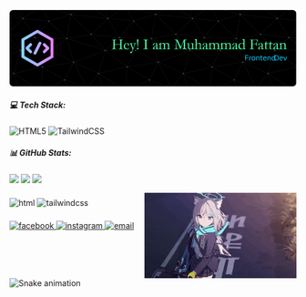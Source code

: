 ![Muhammad Fattan](github-header-image.png)


##### 💻 Tech Stack:
![HTML5](https://img.shields.io/badge/html5-%23E34F26.svg?style=flat&logo=html5&logoColor=white) ![TailwindCSS](https://img.shields.io/badge/tailwindcss-%2338B2AC.svg?style=flat&logo=tailwind-css&logoColor=white)

##### 📊 GitHub Stats:
![](https://github-readme-stats.vercel.app/api?username=MuhammadFattan&theme=aura&hide_border=false&include_all_commits=true&count_private=true)
![](https://nirzak-streak-stats.vercel.app/?user=MuhammadFattan&theme=aura&hide_border=false)
![](https://github-readme-stats.vercel.app/api/top-langs/?username=MuhammadFattan&theme=aura&hide_border=false&include_all_commits=true&count_private=true&layout=compact)

<img align="right" height="150" src="Girl Manga GIF.gif"  />

###

<div align="left">
  <img src="https://img.shields.io/badge/html5-%23E34F26.svg?style=flat&logo=html5&logoColor=white" height="35" alt="html"  />
  <img src="https://img.shields.io/badge/tailwindcss-%2338B2AC.svg?style=flat&logo=tailwind-css&logoColor=white" height="35" alt="tailwindcss"  />
</div>

###

<div align="left">
  <a href="https://www.facebook.com/muhammad.fattan.809973">
    <img src="https://img.shields.io/badge/Facebook-%231877F2.svg?logo=Facebook&logoColor=white" height="30" alt="facebook"  />
  </a>
  
  <a href="https://instagram.com/fxttanar2209_">
    <img src="https://img.shields.io/badge/Instagram-%23E4405F.svg?logo=Instagram&logoColor=white" height="30" alt="instagram"  />
  </a>
  
  <a href="mailto:fattanar84@gmail.com">
    <img src="https://img.shields.io/badge/Email-D14836?logo=gmail&logoColor=white" height="30" alt="email"  />
  </a>
</div>

###

<br clear="both">

<img src="https://raw.githubusercontent.com/maurodesouza/maurodesouza/output/snake.svg" alt="Snake animation" />

###